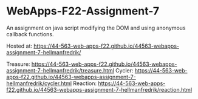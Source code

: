 # WebApps-F22-Assignment-7
An assignment on java script modifying the DOM and using anonymous callback functions.

Hosted at: https://44-563-web-apps-f22.github.io/44563-webapps-assignment-7-hellmanfredrik/



Treasure: https://44-563-web-apps-f22.github.io/44563-webapps-assignment-7-hellmanfredrik/treasure.html
Cycler: https://44-563-web-apps-f22.github.io/44563-webapps-assignment-7-hellmanfredrik/cycler.html
Reaction: https://44-563-web-apps-f22.github.io/44563-webapps-assignment-7-hellmanfredrik/reaction.html
